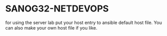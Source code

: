 # SANOG32-NETDEVOPS
for using the server lab put your host entry to ansible default host file. You can also make your own host file if you like.
